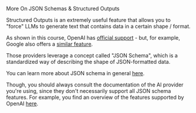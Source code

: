 More On JSON Schemas & Structured Outputs

Structured Outputs is an extremely useful feature that allows you to "force" LLMs to generate text that contains data in a certain shape / format.

As shown in this course, OpenAI has [official support](https://platform.openai.com/docs/guides/structured-outputs) - but, for example, Google also offers a [similar feature](https://ai.google.dev/gemini-api/docs/structured-output).

Those providers leverage a concept called "JSON Schema", which is a standardized way of describing the shape of JSON-formatted data.

You can learn more about JSON schema in general [here](https://json-schema.org/).

Though, you should always consult the documentation of the AI provider you're using, since they don't necessarily support all JSON schema features. For example, you find an overview of the features supported by OpenAI [here](https://platform.openai.com/docs/guides/structured-outputs?api-mode=responses#supported-schemas).
